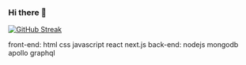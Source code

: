 ### Hi there 👋

[![GitHub Streak](https://github-readme-streak-stats.herokuapp.com/?user=SuburbanTurnip&theme=dark)](https://git.io/streak-stats)

front-end:
html
css
javascript
react
next.js
back-end:
nodejs
mongodb
apollo
graphql



<!--
**SuburbanTurnip/SuburbanTurnip** is a ✨ _special_ ✨ repository because its `README.md` (this file) appears on your GitHub profile.

Here are some ideas to get you started:

- 🔭 I’m currently working on ...
- 🌱 I’m currently learning ...
- 👯 I’m looking to collaborate on ...
- 🤔 I’m looking for help with ...
- 💬 Ask me about ...
- 📫 How to reach me: ...
- 😄 Pronouns: ...
- ⚡ Fun fact: ...
-->
